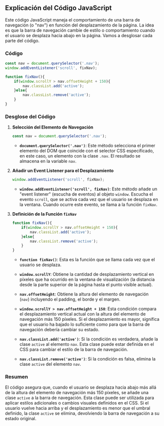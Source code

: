 ## Explicación del Código JavaScript

Este código JavaScript maneja el comportamiento de una barra de navegación (o "nav") en función del desplazamiento de la página. La idea es que la barra de navegación cambie de estilo o comportamiento cuando el usuario se desplaza hacia abajo en la página. Vamos a desglosar cada parte del código.

### Código

```javascript
const nav = document.querySelector('.nav');
window.addEventListener('scroll', fixNav);

function fixNav(){
    if(window.scrollY > nav.offsetHeight + 150){
        nav.classList.add('active');
    }else{
        nav.classList.remove('active');
    }
}
```

### Desglose del Código

1. **Selección del Elemento de Navegación**

   ```javascript
   const nav = document.querySelector('.nav');
   ```
   - **`document.querySelector('.nav')`**: Este método selecciona el primer elemento del DOM que coincide con el selector CSS especificado, en este caso, un elemento con la clase `.nav`. El resultado se almacena en la variable `nav`.

2. **Añadir un Event Listener para el Desplazamiento**

   ```javascript
   window.addEventListener('scroll', fixNav);
   ```
   - **`window.addEventListener('scroll', fixNav)`**: Este método añade un "event listener" (escucha de eventos) al objeto `window`. Escucha el evento `scroll`, que se activa cada vez que el usuario se desplaza en la ventana. Cuando ocurre este evento, se llama a la función `fixNav`.

3. **Definición de la Función `fixNav`**

   ```javascript
   function fixNav(){
       if(window.scrollY > nav.offsetHeight + 150){
           nav.classList.add('active');
       }else{
           nav.classList.remove('active');
       }
   }
   ```
   - **`function fixNav()`**: Esta es la función que se llama cada vez que el usuario se desplaza.
   
   - **`window.scrollY`**: Obtiene la cantidad de desplazamiento vertical en píxeles que ha ocurrido en la ventana de visualización (la distancia desde la parte superior de la página hasta el punto visible actual).
   
   - **`nav.offsetHeight`**: Obtiene la altura del elemento de navegación (`nav`) incluyendo el padding, el borde y el margen.
   
   - **`window.scrollY > nav.offsetHeight + 150`**: Esta condición compara el desplazamiento vertical actual con la altura del elemento de navegación más 150 píxeles. Si el desplazamiento es mayor, significa que el usuario ha bajado lo suficiente como para que la barra de navegación debería cambiar su estado.
   
   - **`nav.classList.add('active')`**: Si la condición es verdadera, añade la clase `active` al elemento `nav`. Esta clase puede estar definida en el CSS para cambiar el estilo de la barra de navegación.
   
   - **`nav.classList.remove('active')`**: Si la condición es falsa, elimina la clase `active` del elemento `nav`.

### Resumen

El código asegura que, cuando el usuario se desplaza hacia abajo más allá de la altura del elemento de navegación más 150 píxeles, se añade una clase `active` a la barra de navegación. Esta clase puede ser utilizada para aplicar estilos adicionales o cambios visuales definidos en el CSS. Si el usuario vuelve hacia arriba y el desplazamiento es menor que el umbral definido, la clase `active` se elimina, devolviendo la barra de navegación a su estado original.



